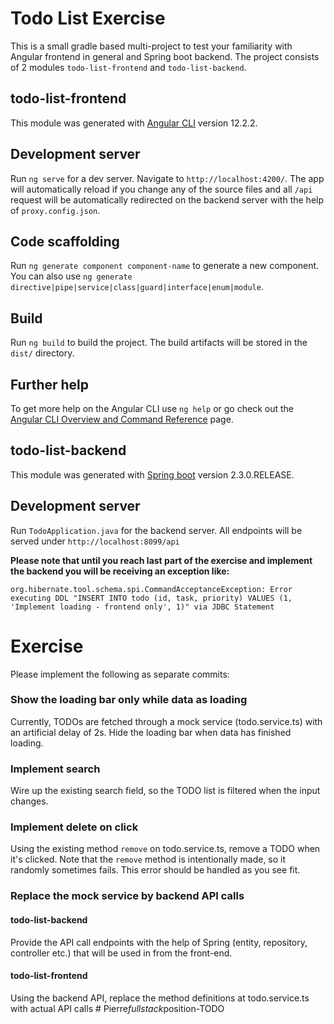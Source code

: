 # Todo List Exercise

This is a small gradle based multi-project to test your familiarity with Angular frontend in general and Spring boot backend.
The project consists of 2 modules `todo-list-frontend` and `todo-list-backend`.

## todo-list-frontend

This module was generated with [Angular CLI](https://github.com/angular/angular-cli) version 12.2.2.

## Development server

Run `ng serve` for a dev server. Navigate to `http://localhost:4200/`. The app will automatically reload if you change any of the source files
and all `/api` request will be automatically redirected on the backend server with the help of `proxy.config.json`.

## Code scaffolding

Run `ng generate component component-name` to generate a new component. You can also use `ng generate directive|pipe|service|class|guard|interface|enum|module`.

## Build

Run `ng build` to build the project. The build artifacts will be stored in the `dist/` directory.

## Further help

To get more help on the Angular CLI use `ng help` or go check out the [Angular CLI Overview and Command Reference](https://angular.io/cli) page.

## todo-list-backend

This module was generated with [Spring boot](https://spring.io/projects/spring-boot) version 2.3.0.RELEASE.

## Development server

Run `TodoApplication.java` for the backend server. All endpoints will be served under `http://localhost:8099/api`

**Please note that until you reach last part of the exercise and implement the backend you will be receiving an exception like:**

`org.hibernate.tool.schema.spi.CommandAcceptanceException: Error executing DDL "INSERT INTO todo (id, task, priority) VALUES (1, 'Implement loading - frontend only', 1)" via JDBC Statement`

# Exercise
Please implement the following as separate commits:

### Show the loading bar only while data as loading
Currently, TODOs are fetched through a mock service (todo.service.ts) with an artificial delay of 2s.
Hide the loading bar when data has finished loading.

### Implement search
Wire up the existing search field, so the TODO list is filtered when the input changes.

### Implement delete on click
Using the existing method `remove` on todo.service.ts, remove a TODO when it's clicked.
Note that the `remove` method is intentionally made, so it randomly sometimes fails. This error should be handled as you see fit.

### Replace the mock service by backend API calls

#### todo-list-backend
Provide the API call endpoints with the help of Spring (entity, repository, controller etc.) that will be used in from the front-end.

#### todo-list-frontend
Using the backend API, replace the method definitions at todo.service.ts with actual API calls
#   P i e r r e _ f u l l s t a c k _ p o s i t i o n - T O D O  
 